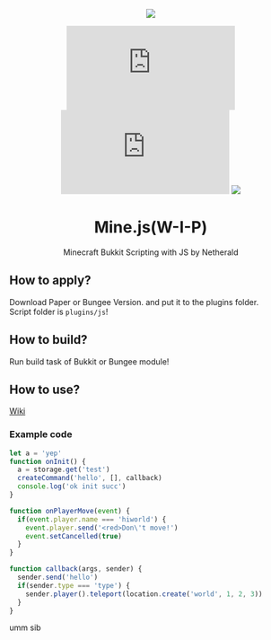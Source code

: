<div align="center">

![](https://avatars.githubusercontent.com/u/94840691?s=200&v=4)

![](https://img.shields.io/github/stars/mine-js/mine.js?style=for-the-badge) ![](https://img.shields.io/github/forks/mine-js/mine.js?style=for-the-badge) [![](https://img.shields.io/discord/912313035639627806?label=discord&style=for-the-badge)](https://discord.gg/ngpsJ4Sfmb)

# Mine.js(W-I-P)

Minecraft Bukkit Scripting with JS by Netherald
</div>

## How to apply?
Download Paper or Bungee Version. and put it to the plugins folder.\
Script folder is `plugins/js`!
## How to build?
Run build task of Bukkit or Bungee module!
## How to use?
[Wiki](http://netherald.org:3000)
### Example code
```js
let a = 'yep'
function onInit() {
  a = storage.get('test')
  createCommand('hello', [], callback)
  console.log('ok init succ')
}

function onPlayerMove(event) {
  if(event.player.name === 'hiworld') {
    event.player.send('<red>Don\'t move!')
    event.setCancelled(true)
  }
}

function callback(args, sender) {
  sender.send('hello')
  if(sender.type === 'type') {
    sender.player().teleport(location.create('world', 1, 2, 3))
  }
}
```

umm sib

